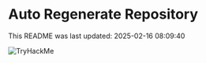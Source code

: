 # Auto Regenerate Repository

This README was last updated: 2025-02-16 08:09:40

 ![TryHackMe](https://tryhackme.com/badge/533634)